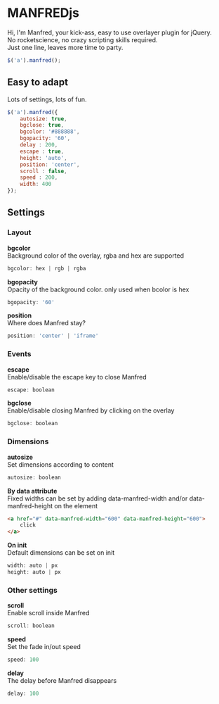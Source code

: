 # MANFREDjs


Hi, I'm Manfred, your kick-ass, easy to use overlayer plugin for jQuery.  
No rocketscience, no crazy scripting skills required.   
Just one line, leaves more time to party.

```javascript
$('a').manfred();
```


## Easy to adapt

Lots of settings, lots of fun.  

```javascript
$('a').manfred({
	autosize: true,
	bgclose: true,
    bgcolor: '#888888',
    bgopacity: '60',
    delay : 200,
	escape : true,
	height: 'auto',
	position: 'center',
	scroll : false,
	speed : 200,
	width: 400
});
```
## Settings
### Layout
**bgcolor**  
Background color of the overlay, rgba and hex are supported

```javascript
bgcolor: hex | rgb | rgba
```
**bgopacity**  
Opacity of the background color. only used when bcolor is hex

```javascript
bgopacity: '60'
```

**position**  
Where does Manfred stay?

```javascript
position: 'center' | 'iframe'
```

### Events 
**escape**  
Enable/disable the escape key to close Manfred

```javascript
escape: boolean
```

**bgclose**  
Enable/disable closing Manfred by clicking on the overlay

```javascript
bgclose: boolean
```

### Dimensions
**autosize**  
Set dimensions according to content

```javascript
autosize: boolean
```

**By data attribute**  
Fixed widths can be set by adding data-manfred-width and/or data-manfred-height on the element

```html
<a href="#" data-manfred-width="600" data-manfred-height="600">
	click
</a>
```

**On init**  
Default dimensions can be set on init

```javascript
width: auto | px
height: auto | px
```

### Other settings
**scroll**  
Enable scroll inside Manfred

```javascript
scroll: boolean
```

**speed**  
Set the fade in/out speed

```javascript
speed: 100
```

**delay**  
The delay before Manfred disappears

```javascript
delay: 100
```